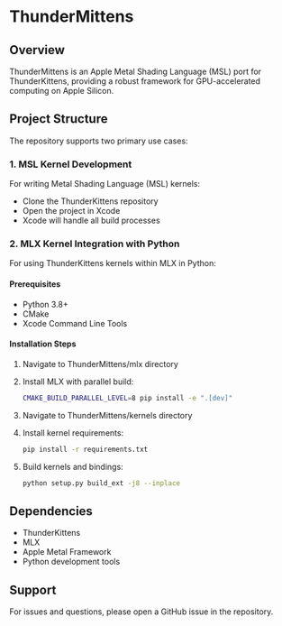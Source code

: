 # ThunderMittens

## Overview

ThunderMittens is an Apple Metal Shading Language (MSL) port for ThunderKittens, providing a robust framework for GPU-accelerated computing on Apple Silicon.

## Project Structure

The repository supports two primary use cases:

### 1. MSL Kernel Development

For writing Metal Shading Language (MSL) kernels:
- Clone the ThunderKittens repository
- Open the project in Xcode
- Xcode will handle all build processes

### 2. MLX Kernel Integration with Python

For using ThunderKittens kernels within MLX in Python:

#### Prerequisites
- Python 3.8+
- CMake
- Xcode Command Line Tools

#### Installation Steps

1. Navigate to ThunderMittens/mlx directory
2. Install MLX with parallel build:
   ```bash
   CMAKE_BUILD_PARALLEL_LEVEL=8 pip install -e ".[dev]"
   ```

3. Navigate to ThunderMittens/kernels directory
4. Install kernel requirements:
   ```bash
   pip install -r requirements.txt
   ```

5. Build kernels and bindings:
   ```bash
   python setup.py build_ext -j8 --inplace
   ```

## Dependencies

- ThunderKittens
- MLX
- Apple Metal Framework
- Python development tools

## Support

For issues and questions, please open a GitHub issue in the repository.
